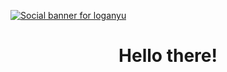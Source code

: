 [![Social banner for loganyu](https://github.com/loganyu/loganyu/raw/master/../../../../../../assets/banner.jpg)](https://loganyu.com)
<h1 align='center'>Hello there!</h1>
